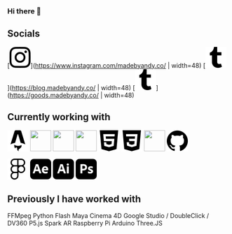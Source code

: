 ### Hi there 👋

<!--
**madebyandyco/madebyandyco** is a ✨ _special_ ✨ repository because its `README.md` (this file) appears on your GitHub profile.

Here are some ideas to get you started:

- 🔭 I’m currently working on ...
- 🌱 I’m currently learning ...
- 👯 I’m looking to collaborate on ...
- 🤔 I’m looking for help with ...
- 💬 Ask me about ...
- 📫 How to reach me: ...
- 😄 Pronouns: ...
- ⚡ Fun fact: ...
-->

## Socials

[![Instagram](icons/instagram.svg)](https://www.instagram.com/madebyandy.co/ | width=48)
[![Visual Inspiration](icons/tumblr.svg)](https://blog.madebyandy.co/ | width=48)
[![Store](icons/tumblr.svg)](https://goods.madebyandy.co/ | width=48)


## Currently working with

<a href="https://astro.build/" title="Astro JS"><img src="icons/astro.svg" width="48" height="48" /></a>
<a href="https://tailwindcss.com/" title="Tailwind CSS"><img src="icons/tailwind.svg" width="48" height="48" /></a>
<a href="https://www.sanity.io/" title="Sanity"><img src="icons/tailwind.svg" width="48" height="48" /></a>
<a href="https://greensock.com/gsap/" title="GSAP"><img src="icons/gsap.svg" width="48" height="48" /></a>
<a href="" title="HTML5"><img src="icons/html5.svg" width="48" height="48" /></a>
<a href="" title="CSS3"><img src="icons/css3.svg" width="48" height="48" /></a>
<a href="https://aws.amazon.com/" title="AWS"><img src="icons/aws.svg" width="48" height="48" /></a>
<a href="https://github.com/" title="GitHub"><img src="icons/github.svg" width="48" height="48" /></a>

<a href="https://www.figma.com/" title="Figma"><img src="icons/figma.svg" width="48" height="48" /></a>
<a href="https://www.adobe.com/au/products/aftereffects.html" title="After Effects"><img src="icons/adobeaftereffects.svg" width="48" height="48" /></a>
<a href="https://www.adobe.com/au/products/illustrator.html" title="Illustrator"><img src="icons/adobeillustrator.svg" width="48" height="48" /></a>
<a href="https://www.adobe.com/au/products/photoshop.html" title="Photoshop"><img src="icons/adobephotoshop.svg" width="48" height="48" /></a>



## Previously I have worked with
FFMpeg
Python
Flash
Maya
Cinema 4D
Google Studio / DoubleClick / DV360
P5.js
Spark AR
Raspberry Pi
Arduino
Three.JS
